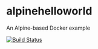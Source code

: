 # alpinehelloworld
An Alpine-based Docker example

[![Build Status](http://ip10-0-0-3-cjimkfh79sugqdpn13cg-8080.direct.docker.labs.eazytraining.fr/job/deploiement/badge/icon)](http://ip10-0-0-3-cjimkfh79sugqdpn13cg-8080.direct.docker.labs.eazytraining.fr/job/deploiement/)
